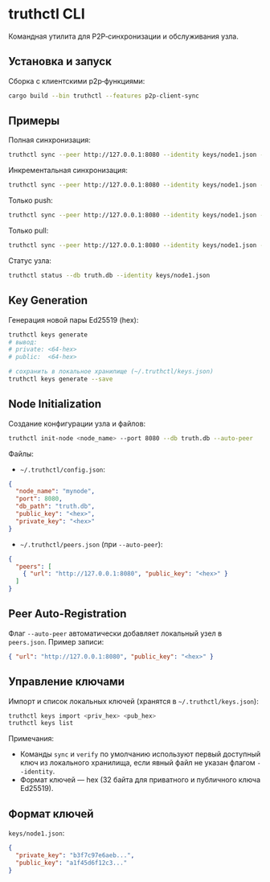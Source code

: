 # truthctl CLI

Командная утилита для P2P‑синхронизации и обслуживания узла.

## Установка и запуск

Сборка с клиентскими p2p‑функциями:
```bash
cargo build --bin truthctl --features p2p-client-sync
```

## Примеры

Полная синхронизация:
```bash
truthctl sync --peer http://127.0.0.1:8080 --identity keys/node1.json --mode full
```

Инкрементальная синхронизация:
```bash
truthctl sync --peer http://127.0.0.1:8080 --identity keys/node1.json --mode incremental
```

Только push:
```bash
truthctl sync --peer http://127.0.0.1:8080 --identity keys/node1.json --mode push
```

Только pull:
```bash
truthctl sync --peer http://127.0.0.1:8080 --identity keys/node1.json --mode pull
```

Статус узла:
```bash
truthctl status --db truth.db --identity keys/node1.json
```

## Key Generation
Генерация новой пары Ed25519 (hex):
```bash
truthctl keys generate
# вывод:
# private: <64-hex>
# public:  <64-hex>

# сохранить в локальное хранилище (~/.truthctl/keys.json)
truthctl keys generate --save
```

## Node Initialization
Создание конфигурации узла и файлов:
```bash
truthctl init-node <node_name> --port 8080 --db truth.db --auto-peer
```
Файлы:
- `~/.truthctl/config.json`:
```json
{
  "node_name": "mynode",
  "port": 8080,
  "db_path": "truth.db",
  "public_key": "<hex>",
  "private_key": "<hex>"
}
```
- `~/.truthctl/peers.json` (при `--auto-peer`):
```json
{
  "peers": [
    { "url": "http://127.0.0.1:8080", "public_key": "<hex>" }
  ]
}
```

## Peer Auto-Registration
Флаг `--auto-peer` автоматически добавляет локальный узел в `peers.json`.
Пример записи:
```json
{ "url": "http://127.0.0.1:8080", "public_key": "<hex>" }
```

## Управление ключами
Импорт и список локальных ключей (хранятся в `~/.truthctl/keys.json`):
```bash
truthctl keys import <priv_hex> <pub_hex>
truthctl keys list
```

Примечания:
- Команды `sync` и `verify` по умолчанию используют первый доступный ключ из локального хранилища, если явный файл не указан флагом `--identity`.
- Формат ключей — hex (32 байта для приватного и публичного ключа Ed25519).

## Формат ключей
`keys/node1.json`:
```json
{
  "private_key": "b3f7c97e6aeb...",
  "public_key": "a1f45d6f12c3..."
}
```

